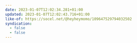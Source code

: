 ```yaml
---
date: 2023-01-07T12:02:34.281+01:00
updated: 2023-01-07T12:02:43.716+01:00
like-of: https://socel.net/@heyheymomo/109647529794032502
syndication:
  - false
  - false
---
```


